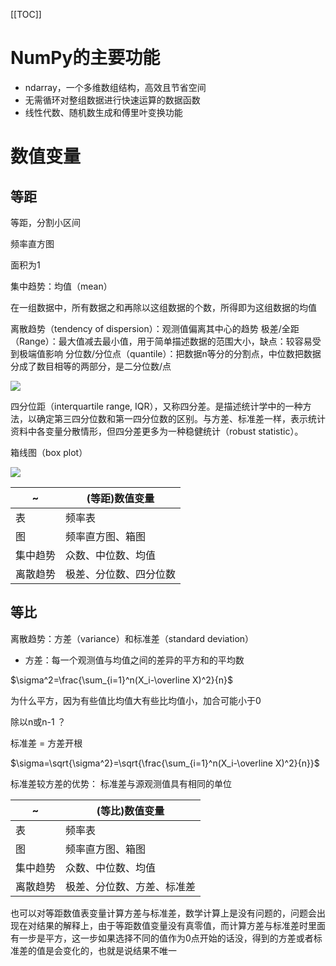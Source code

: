 [[TOC]]

# NumPy的主要功能
+ ndarray，一个多维数组结构，高效且节省空间
+ 无需循环对整组数据进行快速运算的数据函数
+ 线性代数、随机数生成和傅里叶变换功能

# 数值变量
## 等距
等距，分割小区间

频率直方图

面积为1

集中趋势：均值（mean）

在一组数据中，所有数据之和再除以这组数据的个数，所得即为这组数据的均值

离散趋势（tendency of dispersion）：观测值偏离其中心的趋势
极差/全距（Range）：最大值减去最小值，用于简单描述数据的范围大小，缺点：较容易受到极端值影响
分位数/分位点（quantile）：把数据n等分的分割点，中位数把数据分成了数目相等的两部分，是二分位数/点

![](https://gitee.com/caijingquan/imagebed/raw/master/20210507231232.png)


四分位距（interquartile range, IQR），又称四分差。是描述统计学中的一种方法，以确定第三四分位数和第一四分位数的区别。与方差、标准差一样，表示统计资料中各变量分散情形，但四分差更多为一种稳健统计（robust statistic）。

箱线图（box plot）

![](https://gitee.com/caijingquan/imagebed/raw/master/20210507231903.png)


 ~ | (等距)数值变量
-----|---------
表 | 频率表
图 | 频率直方图、箱图
集中趋势 | 众数、中位数、均值
离散趋势 | 极差、分位数、四分位数

## 等比

离散趋势：方差（variance）和标准差（standard deviation）
+ 方差：每一个观测值与均值之间的差异的平方和的平均数


$\sigma^2=\frac{\sum_{i=1}^n(X_i-\overline X)^2}{n}$	

为什么平方，因为有些值比均值大有些比均值小，加合可能小于0

除以n或n-1 ？

标准差 = 方差开根

$\sigma=\sqrt{\sigma^2}=\sqrt{\frac{\sum_{i=1}^n(X_i-\overline X)^2}{n}}$

标准差较方差的优势：
标准差与源观测值具有相同的单位

~ | (等比)数值变量
--|---------
表 | 频率表
图 | 频率直方图、箱图
集中趋势 | 众数、中位数、均值
离散趋势 | 极差、分位数、方差、标准差

也可以对等距数值表变量计算方差与标准差，数学计算上是没有问题的，问题会出现在对结果的解释上，由于等距数值变量没有真零值，而计算方差与标准差时里面有一步是平方，这一步如果选择不同的值作为0点开始的话没，得到的方差或者标准差的值是会变化的，也就是说结果不唯一